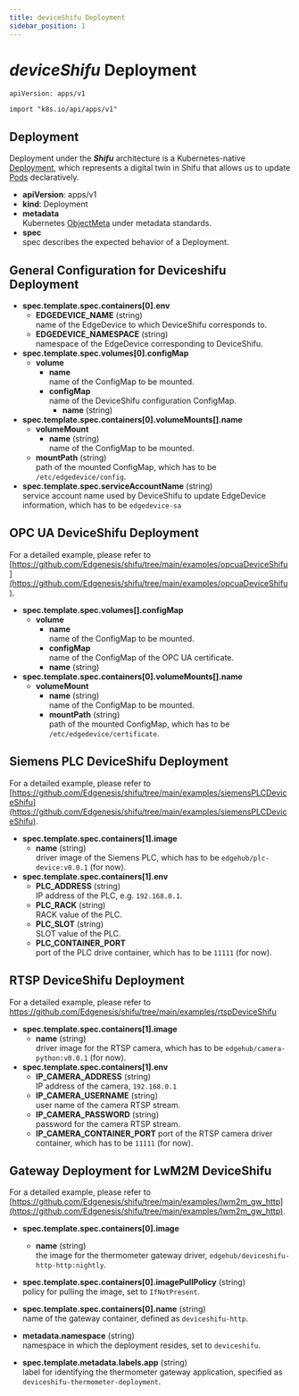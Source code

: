 ```yaml
---
title: deviceShifu Deployment
sidebar_position: 1
---
```


# ***deviceShifu*** Deployment

`apiVersion: apps/v1`

`import "k8s.io/api/apps/v1"`

## Deployment

Deployment under the ***Shifu*** architecture is a Kubernetes-native [Deployment](https://kubernetes.io/docs/reference/kubernetes-api/workload-resources/deployment-v1/), which represents a digital twin in Shifu that allows us to update [Pods](https://kubernetes.io/docs/reference/kubernetes-api/workload-resources/pod-v1/) declaratively.

- **apiVersion**: apps/v1
- **kind**: Deployment
- **metadata**<br/>Kubernetes [ObjectMeta](https://kubernetes.io/docs/reference/kubernetes-api/common-definitions/object-meta/#ObjectMeta) under metadata standards.
- **spec**<br/>spec describes the expected behavior of a Deployment.

## General Configuration for Deviceshifu Deployment

- **spec.template.spec.containers[0].env**
    - **EDGEDEVICE_NAME** (string)<br/>name of the EdgeDevice to which DeviceShifu corresponds to.
    - **EDGEDEVICE_NAMESPACE** (string)<br/>namespace of the EdgeDevice corresponding to DeviceShifu.
- **spec.template.spec.volumes[0].configMap**
    - **volume**
        - **name**<br/>name of the ConfigMap to be mounted.
        - **configMap**<br/>name of the DeviceShifu configuration ConfigMap.
            - **name** (string)
- **spec.template.spec.containers[0].volumeMounts[].name**
    - **volumeMount**
        - **name** (string)<br/>name of the ConfigMap to be mounted.
    - **mountPath** (string)<br/>path of the mounted ConfigMap, which has to be `/etc/edgedevice/config`.
- **spec.template.spec.serviceAccountName** (string)<br/>service account name used by DeviceShifu to update EdgeDevice information, which has to be `edgedevice-sa`

## OPC UA DeviceShifu Deployment

For a detailed example, please refer to [https://github.com/Edgenesis/shifu/tree/main/examples/opcuaDeviceShifu](https://github.com/Edgenesis/shifu/tree/main/examples/opcuaDeviceShifu).

- **spec.template.spec.volumes[].configMap**
    - **volume**
        - **name**<br/>name of the ConfigMap to be mounted.
        - **configMap**<br/>name of the ConfigMap of the OPC UA certificate.
        - **name** (string)
- **spec.template.spec.containers[0].volumeMounts[].name**
    - **volumeMount**
        - **name** (string)<br/>name of the ConfigMap to be mounted.
        - **mountPath** (string)<br/>path of the mounted ConfigMap, which has to be `/etc/edgedevice/certificate`.

## Siemens PLC DeviceShifu Deployment

For a detailed example, please refer to [https://github.com/Edgenesis/shifu/tree/main/examples/siemensPLCDeviceShifu](https://github.com/Edgenesis/shifu/tree/main/examples/siemensPLCDeviceShifu).

- **spec.template.spec.containers[1].image**
    - **name** (string)<br/>driver image of the Siemens PLC, which has to be `edgehub/plc-device:v0.0.1` (for now).
- **spec.template.spec.containers[1].env**
    - **PLC_ADDRESS** (string)<br/>IP address of the PLC, e.g. `192.168.0.1`.
    - **PLC_RACK** (string)<br/>RACK value of the PLC.
    - **PLC_SLOT** (string)<br/>SLOT value of the PLC.
    - **PLC_CONTAINER_PORT**<br/>port of the PLC drive container, which has to be `11111` (for now).

## RTSP DeviceShifu Deployment

For a detailed example, please refer to https://github.com/Edgenesis/shifu/tree/main/examples/rtspDeviceShifu

- **spec.template.spec.containers[1].image**
    - **name** (string)<br/>driver image for the RTSP camera, which has to be `edgehub/camera-python:v0.0.1` (for now).
- **spec.template.spec.containers[1].env**
    - **IP_CAMERA_ADDRESS** (string)<br/>IP address of the camera, `192.168.0.1`
    - **IP_CAMERA_USERNAME** (string)<br/>user name of the camera RTSP stream.
    - **IP_CAMERA_PASSWORD** (string)<br/>password for the camera RTSP stream.
    - **IP_CAMERA_CONTAINER_PORT**
        port of the RTSP camera driver container, which has to be `11111` (for now).

## Gateway Deployment for LwM2M DeviceShifu 

For a detailed example, please refer to  [https://github.com/Edgenesis/shifu/tree/main/examples/lwm2m_gw_http](https://github.com/Edgenesis/shifu/tree/main/examples/lwm2m_gw_http).

- **spec.template.spec.containers[0].image**
  - **name** (string)<br/>the image for the thermometer gateway driver, `edgehub/deviceshifu-http-http:nightly`.

- **spec.template.spec.containers[0].imagePullPolicy** (string)<br/>policy for pulling the image, set to `IfNotPresent`.

- **spec.template.spec.containers[0].name** (string)<br/>name of the gateway container, defined as `deviceshifu-http`.

- **metadata.namespace** (string)<br/>namespace in which the deployment resides, set to `deviceshifu`.

- **spec.template.metadata.labels.app** (string)<br/>label for identifying the thermometer gateway application, specified as `deviceshifu-thermometer-deployment`.

  

  



​	

